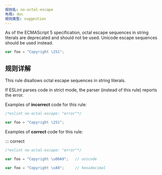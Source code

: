 ```yaml
---
规则名: no-octal-escape
布局: doc
规则类型: suggestion
---
```



As of the ECMAScript 5 specification, octal escape sequences in string literals are deprecated and should not be used. Unicode escape sequences should be used instead.

```js
var foo = "Copyright \251";
```

## 规则详解

This rule disallows octal escape sequences in string literals.

If ESLint parses code in strict mode, the parser (instead of this rule) reports the error.

Examples of **incorrect** code for this rule:



```js
/*eslint no-octal-escape: "error"*/

var foo = "Copyright \251";
```

Examples of **correct** code for this rule:

::: correct

```js
/*eslint no-octal-escape: "error"*/

var foo = "Copyright \u00A9";   // unicode

var foo = "Copyright \xA9";     // hexadecimal
```
